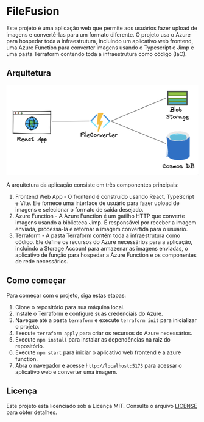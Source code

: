 # FileFusion

Este projeto é uma aplicação web que permite aos usuários fazer upload de imagens e convertê-las para um formato diferente. O projeto usa o Azure para hospedar toda a infraestrutura, incluindo um aplicativo web frontend, uma Azure Function para converter imagens usando o Typescript e Jimp e uma pasta Terraform contendo toda a infraestrutura como código (IaC).

## Arquitetura

![Architecture](docs/architecture.png)

A arquitetura da aplicação consiste em três componentes principais:

1. Frontend Web App - O frontend é construído usando React, TypeScript e Vite. Ele fornece uma interface de usuário para fazer upload de imagens e selecionar o formato de saída desejado.
2. Azure Function - A Azure Function é um gatilho HTTP que converte imagens usando a biblioteca Jimp. É responsável por receber a imagem enviada, processá-la e retornar a imagem convertida para o usuário.
3. Terraform - A pasta Terraform contém toda a infraestrutura como código. Ele define os recursos do Azure necessários para a aplicação, incluindo a Storage Account para armazenar as imagens enviadas, o aplicativo de função para hospedar a Azure Function e os componentes de rede necessários.

## Como começar

Para começar com o projeto, siga estas etapas:

1. Clone o repositório para sua máquina local.
2. Instale o Terraform e configure suas credenciais do Azure.
3. Navegue até a pasta `terraform` e execute `terraform init` para inicializar o projeto.
4. Execute `terraform apply` para criar os recursos do Azure necessários.
5. Execute `npm install` para instalar as dependências na raiz do repositório.
6. Execute `npm start` para iniciar o aplicativo web frontend e a azure function.
7. Abra o navegador e acesse `http://localhost:5173` para acessar o aplicativo web e converter uma imagem.

## Licença

Este projeto está licenciado sob a Licença MIT. Consulte o arquivo [LICENSE](LICENSE) para obter detalhes.